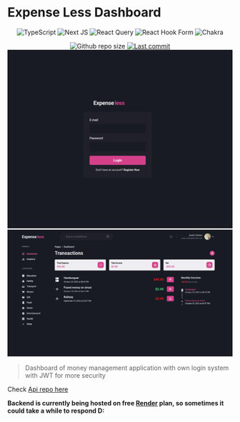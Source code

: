 # Expense Less Dashboard

<div align="center">

![TypeScript](https://img.shields.io/badge/typescript-%23007ACC.svg?style=for-the-badge&logo=typescript&logoColor=white)
![Next JS](https://img.shields.io/badge/Next-black?style=for-the-badge&logo=next.js&logoColor=white)
![React Query](https://img.shields.io/badge/-React%20Query-FF4154?style=for-the-badge&logo=react%20query&logoColor=white)
![React Hook Form](https://img.shields.io/badge/React%20Hook%20Form-%23EC5990.svg?style=for-the-badge&logo=reacthookform&logoColor=white)
![Chakra](https://img.shields.io/badge/chakra-%234ED1C5.svg?style=for-the-badge&logo=chakraui&logoColor=white)

  <img alt="Github repo size" src="https://img.shields.io/github/repo-size/andreseichi/expense-less?style=for-the-badge">
  <a href="https://github.com/andreseichi/expense-less/commits"><img alt="Last commit" src="https://img.shields.io/github/last-commit/andreseichi/expense-less?style=for-the-badge" /></a>
</div>

<div align="center">
  <img src="./screenshots/screenshot.png" alt="Screenshot">
  <img src="./screenshots/screenshot2.png" alt="Screenshot">
</div>

> Dashboard of money management application with own login system with JWT for more security

Check [Api repo here](https://github.com/andreseichi/expense-less-api)

**Backend is currently being hosted on free [Render](https://render.com/) plan, so sometimes it could take a while to respond D:**
